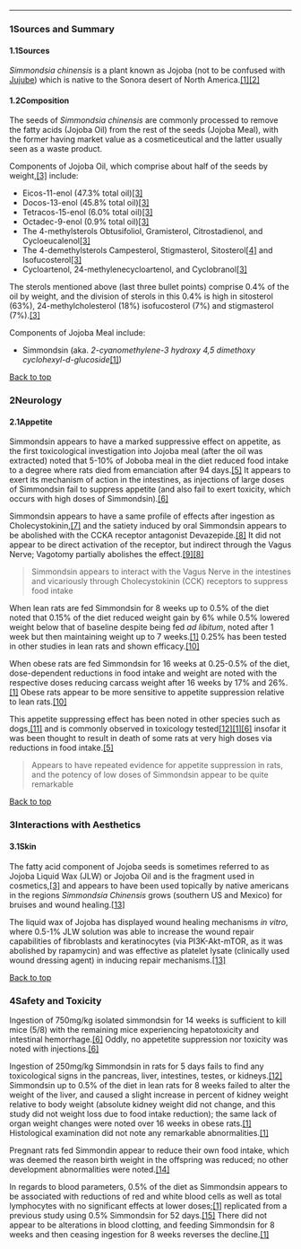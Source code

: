 





---


### 1Sources and Summary

#### 1.1Sources


*Simmondsia chinensis* is a plant known as Jojoba (not to be confused with [Jujube](/supplements/ziziphus-jujuba/)) which is native to the Sonora desert of North America.[[1]](#ref1)[[2]](#ref2)


#### 1.2Composition


The seeds of *Simmondsia chinensis* are commonly processed to remove the fatty acids (Jojoba Oil) from the rest of the seeds (Jojoba Meal), with the former having market value as a cosmeticeutical and the latter usually seen as a waste product.


Components of Jojoba Oil, which comprise about half of the seeds by weight,[[3]](#ref3) include:


* Eicos-11-enol (47.3% total oil)[[3]](#ref3)
* Docos-13-enol (45.8% total oil)[[3]](#ref3)
* Tetracos-15-enol (6.0% total oil)[[3]](#ref3)
* Octadec-9-enol (0.9% total oil)[[3]](#ref3)
* The 4-methylsterols Obtusifoliol, Gramisterol, Citrostadienol, and Cycloeucalenol[[3]](#ref3)
* The 4-demethylsterols Campesterol, Stigmasterol, Sitosterol[[4]](#ref4) and Isofucosterol[[3]](#ref3)
* Cycloartenol, 24-methylenecycloartenol, and Cyclobranol[[3]](#ref3)

The sterols mentioned above (last three bullet points) comprise 0.4% of the oil by weight, and the division of sterols in this 0.4% is high in sitosterol (63%), 24-methylcholesterol (18%) isofucosterol (7%) and stigmasterol (7%).[[3]](#ref3)


Components of Jojoba Meal include:


* Simmondsin (aka. *2-cyanomethylene-3 hydroxy 4,5 dimethoxy cyclohexyl-d-glucoside*[[1]](#ref1))

[Back to top](#c-sources-and-summary)
### 2Neurology

#### 2.1Appetite


Simmondsin appears to have a marked suppressive effect on appetite, as the first toxicological investigation into Jojoba meal (after the oil was extracted) noted that 5-10% of Joboba meal in the diet reduced food intake to a degree where rats died from emanciation after 94 days.[[5]](#ref5) It appears to exert its mechanism of action in the intestines, as injections of large doses of Simmondsin fail to suppress appetite (and also fail to exert toxicity, which occurs with high doses of Simmondsin).[[6]](#ref6)


Simmondsin appears to have a same profile of effects after ingestion as Cholecystokinin,[[7]](#ref7) and the satiety induced by oral Simmondsin appears to be abolished with the CCKA receptor antagonist Devazepide.[[8]](#ref8) It did not appear to be direct activation of the receptor, but indirect through the Vagus Nerve; Vagotomy partially abolishes the effect.[[9]](#ref9)[[8]](#ref8)



> Simmondsin appears to interact with the Vagus Nerve in the intestines and vicariously through Cholecystokinin (CCK) receptors to suppress food intake


When lean rats are fed Simmondsin for 8 weeks up to 0.5% of the diet noted that 0.15% of the diet reduced weight gain by 6% while 0.5% lowered weight below that of baseline despite being fed *ad libitum*, noted after 1 week but then maintaining weight up to 7 weeks.[[1]](#ref1) 0.25% has been tested in other studies in lean rats and shown efficacy.[[10]](#ref10)


When obese rats are fed Simmondsin for 16 weeks at 0.25-0.5% of the diet, dose-dependent reductions in food intake and weight are noted with the respective doses reducing carcass weight after 16 weeks by 17% and 26%.[[1]](#ref1) Obese rats appear to be more sensitive to appetite suppression relative to lean rats.[[10]](#ref10)


This appetite suppressing effect has been noted in other species such as dogs,[[11]](#ref11) and is commonly observed in toxicology tested[[12]](#ref12)[[1]](#ref1)[[6]](#ref6) insofar it was been thought to result in death of some rats at very high doses via reductions in food intake.[[5]](#ref5)



> Appears to have repeated evidence for appetite suppression in rats, and the potency of low doses of Simmondsin appear to be quite remarkable


[Back to top](#c-neurology)
### 3Interactions with Aesthetics

#### 3.1Skin


The fatty acid component of Jojoba seeds is sometimes referred to as Jojoba Liquid Wax (JLW) or Jojoba Oil and is the fragment used in cosmetics,[[3]](#ref3) and appears to have been used topically by native americans in the regions *Simmondsia Chinensis* grows (southern US and Mexico) for bruises and wound healing.[[13]](#ref13)


The liquid wax of Jojoba has displayed wound healing mechanisms *in vitro*, where 0.5-1% JLW solution was able to increase the wound repair capabilities of fibroblasts and keratinocytes (via PI3K-Akt-mTOR, as it was abolished by rapamycin) and was effective as platelet lysate (clinically used wound dressing agent) in inducing repair mechanisms.[[13]](#ref13) 


[Back to top](#c-interactions-with-aesthetics)
### 4Safety and Toxicity

Ingestion of 750mg/kg isolated simmondsin for 14 weeks is sufficient to kill mice (5/8) with the remaining mice experiencing hepatotoxicity and intestinal hemorrhage.[[6]](#ref6) Oddly, no appetetite suppression nor toxicity was noted with injections.[[6]](#ref6)


Ingestion of 250mg/kg Simmondsin in rats for 5 days fails to find any toxicological signs in the pancreas, liver, intestines, testes, or kidneys.[[12]](#ref12) Simmondsin up to 0.5% of the diet in lean rats for 8 weeks failed to alter the weight of the liver, and caused a slight increase in percent of kidney weight relative to body weight (absolute kidney weight did not change, and this study did not weight loss due to food intake reduction); the same lack of organ weight changes were noted over 16 weeks in obese rats.[[1]](#ref1) Histological examination did not note any remarkable abnormalities.[[1]](#ref1)


Pregnant rats fed Simmondin appear to reduce their own food intake, which was deemed the reason birth weight in the offspring was reduced; no other development abnormalities were noted.[[14]](#ref14)


In regards to blood parameters, 0.5% of the diet as Simmondsin appears to be associated with reductions of red and white blood cells as well as total lymphocytes with no significant effects at lower doses;[[1]](#ref1) replicated from a previous study using 0.5% Simmondsin for 52 days.[[15]](#ref15) There did not appear to be alterations in blood clotting, and feeding Simmondsin for 8 weeks and then ceasing ingestion for 8 weeks reverses the decline.[[1]](#ref1)

 


